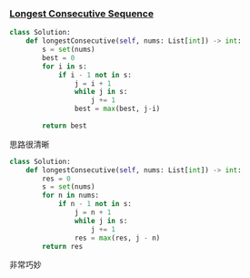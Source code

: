 ### [Longest Consecutive Sequence](https://leetcode.com/problems/longest-consecutive-sequence/)


```Python
class Solution:
    def longestConsecutive(self, nums: List[int]) -> int:
        s = set(nums)
        best = 0
        for i in s:
            if i - 1 not in s:
                j = i + 1
                while j in s:
                    j += 1
                best = max(best, j-i)
                
        return best

```

思路很清晰


```Python
class Solution:
    def longestConsecutive(self, nums: List[int]) -> int:
        res = 0
        s = set(nums)
        for n in nums:
            if n - 1 not in s:
                j = n + 1
                while j in s:
                    j += 1
                res = max(res, j - n)
        return res

```

非常巧妙